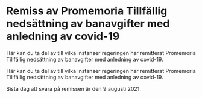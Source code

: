 # Remiss av Promemoria Tillfällig nedsättning av banavgifter med anledning av covid-19

Här kan du ta del av till vilka instanser regeringen har remitterat Promemoria Tillfällig nedsättning av banavgifter med anledning av covid-19.

Här kan du ta del av till vilka instanser regeringen har remitterat Promemoria Tillfällig nedsättning av banavgifter med anledning av covid-19.

Sista dag att svara på remissen är den 9 augusti 2021.
